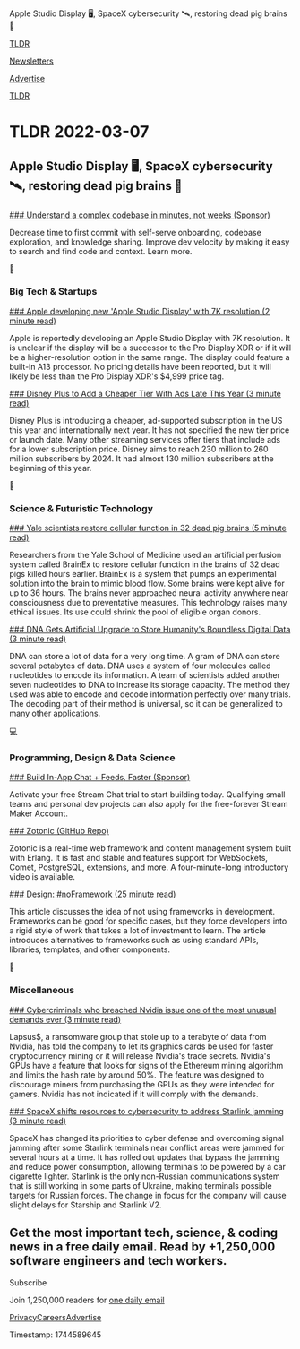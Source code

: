 Apple Studio Display 🖥️, SpaceX cybersecurity 🛰️, restoring dead pig brains 🧠

[TLDR](/)

[Newsletters](/newsletters)

[Advertise](https://advertise.tldr.tech/)

[TLDR](/)

# TLDR 2022-03-07

## Apple Studio Display 🖥️, SpaceX cybersecurity 🛰️, restoring dead pig brains 🧠

### 

[### Understand a complex codebase in minutes, not weeks (Sponsor)](https://about.sourcegraph.com/use-cases/?utm_medium=newsletter&utm_source=tldr&utm_content=dev-onboarding#accelerate-developer-onboarding)

Decrease time to first commit with self-serve onboarding, codebase exploration, and knowledge sharing. Improve dev velocity by making it easy to search and find code and context. Learn more.

📱

### Big Tech & Startups

[### Apple developing new 'Apple Studio Display' with 7K resolution (2 minute read)](https://appleinsider.com/articles/22/03/04/apple-developing-new-apple-studio-display-with-7k-resolution?utm_source=tldrnewsletter)

Apple is reportedly developing an Apple Studio Display with 7K resolution. It is unclear if the display will be a successor to the Pro Display XDR or if it will be a higher-resolution option in the same range. The display could feature a built-in A13 processor. No pricing details have been reported, but it will likely be less than the Pro Display XDR's $4,999 price tag.

[### Disney Plus to Add a Cheaper Tier With Ads Late This Year (3 minute read)](https://www.cnet.com/tech/services-and-software/disney-plus-to-add-cheaper-tier-with-ads-late-this-year/?utm_source=tldrnewsletter)

Disney Plus is introducing a cheaper, ad-supported subscription in the US this year and internationally next year. It has not specified the new tier price or launch date. Many other streaming services offer tiers that include ads for a lower subscription price. Disney aims to reach 230 million to 260 million subscribers by 2024. It had almost 130 million subscribers at the beginning of this year.

🚀

### Science & Futuristic Technology

[### Yale scientists restore cellular function in 32 dead pig brains (5 minute read)](https://bigthink.com/surprising-science/zombie-pigs-brainex/?utm_source=tldrnewsletter)

Researchers from the Yale School of Medicine used an artificial perfusion system called BrainEx to restore cellular function in the brains of 32 dead pigs killed hours earlier. BrainEx is a system that pumps an experimental solution into the brain to mimic blood flow. Some brains were kept alive for up to 36 hours. The brains never approached neural activity anywhere near consciousness due to preventative measures. This technology raises many ethical issues. Its use could shrink the pool of eligible organ donors.

[### DNA Gets Artificial Upgrade to Store Humanity's Boundless Digital Data (3 minute read)](https://www.cnet.com/news/dna-gets-artificial-upgrade-to-store-humanitys-boundless-digital-data/?utm_source=tldrnewsletter)

DNA can store a lot of data for a very long time. A gram of DNA can store several petabytes of data. DNA uses a system of four molecules called nucleotides to encode its information. A team of scientists added another seven nucleotides to DNA to increase its storage capacity. The method they used was able to encode and decode information perfectly over many trials. The decoding part of their method is universal, so it can be generalized to many other applications.

💻

### Programming, Design & Data Science

[### Build In-App Chat + Feeds, Faster (Sponsor)](https://getstream.io/chat/trial/?utm_source=tldrnewsletter&utm_medium=newsletter_content_ad&utm_content=developer&utm_campaign=tldrnewsletter_feb2022_chattrial)

Activate your free Stream Chat trial to start building today. Qualifying small teams and personal dev projects can also apply for the free-forever Stream Maker Account.

[### Zotonic (GitHub Repo)](https://github.com/zotonic/zotonic?utm_source=tldrnewsletter)

Zotonic is a real-time web framework and content management system built with Erlang. It is fast and stable and features support for WebSockets, Comet, PostgreSQL, extensions, and more. A four-minute-long introductory video is available.

[### Design: #noFramework (25 minute read)](https://javarome.medium.com/design-noframework-bbc00a02d9b3?utm_source=tldrnewsletter)

This article discusses the idea of not using frameworks in development. Frameworks can be good for specific cases, but they force developers into a rigid style of work that takes a lot of investment to learn. The article introduces alternatives to frameworks such as using standard APIs, libraries, templates, and other components.

🎁

### Miscellaneous

[### Cybercriminals who breached Nvidia issue one of the most unusual demands ever (3 minute read)](https://arstechnica.com/information-technology/2022/03/cybercriminals-who-breached-nvidia-issue-one-of-the-most-unusual-demands-ever/?utm_source=tldrnewsletter)

Lapsus$, a ransomware group that stole up to a terabyte of data from Nvidia, has told the company to let its graphics cards be used for faster cryptocurrency mining or it will release Nvidia's trade secrets. Nvidia's GPUs have a feature that looks for signs of the Ethereum mining algorithm and limits the hash rate by around 50%. The feature was designed to discourage miners from purchasing the GPUs as they were intended for gamers. Nvidia has not indicated if it will comply with the demands.

[### SpaceX shifts resources to cybersecurity to address Starlink jamming (3 minute read)](https://spacenews.com/spacex-shifts-resources-to-cybersecurity-to-address-starlink-jamming/?utm_source=tldrnewsletter)

SpaceX has changed its priorities to cyber defense and overcoming signal jamming after some Starlink terminals near conflict areas were jammed for several hours at a time. It has rolled out updates that bypass the jamming and reduce power consumption, allowing terminals to be powered by a car cigarette lighter. Starlink is the only non-Russian communications system that is still working in some parts of Ukraine, making terminals possible targets for Russian forces. The change in focus for the company will cause slight delays for Starship and Starlink V2.

## Get the most important tech, science, & coding news in a free daily email. Read by +1,250,000 software engineers and tech workers.

Subscribe

Join 1,250,000 readers for [one daily email](/api/latest/tech)

[Privacy](/privacy)[Careers](https://jobs.ashbyhq.com/tldr.tech)[Advertise](/tech/advertise)

Timestamp: 1744589645